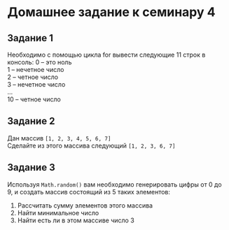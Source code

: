 # Домашнее задание к семинару 4

## Задание 1

Необходимо с помощью цикла for вывести следующие 11 строк в консоль:
0 – это ноль\
1 – нечетное число\
2 – четное число\
3 – нечетное число\
…\
10 – четное число

## Задание 2

Дан массив `[1, 2, 3, 4, 5, 6, 7]`\
Сделайте из этого массива следующий `[1, 2, 3, 6, 7]`

## Задание 3

Используя `Math.random()` вам необходимо генерировать цифры от 0 до 9, и создать массив состоящий из 5 таких элементов:

   1. Рассчитать сумму элементов этого массива
   2. Найти минимальное число
   3. Найти есть ли в этом массиве число 3